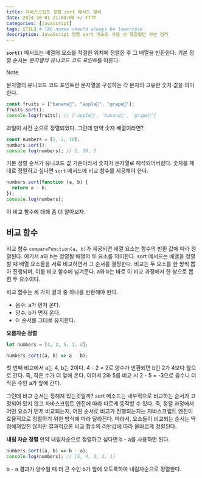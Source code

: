 ```yaml
---
title: 자바스크립트 정렬 sort 메서드 정리
date: 2024-10-01 21:00:00 +/-TTTT
categories: [javascript]
tags: [TIL] # TAG names should always be lowercase
description: JavaScript 정렬 sort 메소드 사용 시 헷갈렸던 부분 정리
---
```


**`sort()`** 메서드는 배열의 요소를 적절한 위치에 정렬한 후 그 배열을 반환한다. 기본 정렬 순서는 *문자열의 유니코드 코드 포인트*를 따른다.

> [!NOTE]
> 문자열의 유니코드 코드 포인트란 문자열을 구성하는 각 문자의 고유한 숫자 값을 의미한다.

```js
const fruits = ["banana🍌", "apple🍎", "grape🍇"];
fruits.sort();
console.log(fruits); // ['apple🍎', 'banana🍌', 'grape🍇']
```

과일이 사전 순으로 정렬되었다. 그런데 만약 숫자 배열이라면?

```js
const numbers = [1, 2, 10];
numbers.sort();
console.log(numbers); // 1, 10, 2
```

기본 정렬 순서가 유니코드 값 기준이라서 숫자가 문자열로 해석되어버렸다.
숫자를 제대로 정렬하고 싶다면 `sort` 메서드에 비교 함수를 제공해야 한다.

```js
numbers.sort(function (a, b) {
  return a - b;
});
console.log(numbers);
```

이 비교 함수에 대해 좀 더 알아보자.

## 비교 함수

비교 함수 `compareFunction(a, b)`가 제공되면 배열 요소는 함수의 반환 값에 따라 정렬된다. 여기서 a와 b는 정렬될 배열의 두 요소를 의미한다.
sort 메서드는 배열을 정렬할 때 배열 요소들을 서로 비교하면서 그 순서를 결정한다. 비교는 두 요소를 한 쌍씩 뽑아 진행되며, 이를 비교 함수에 넘겨준다. a와 b는 바로 이 비교 과정에서 한 쌍으로 뽑힌 두 요소이다.

비교 함수는 세 가지 결과 중 하나를 반환해야 한다.

- 음수: a가 먼저 온다.
- 양수: b가 먼저 온다.
- 0: 순서를 그대로 유지한다.

**오름차순 정렬**

```js
let numbers = [4, 2, 5, 1, 3];

numbers.sort((a, b) => a - b);
```

첫 번째 비교에서 a는 4, b는 2이다. 4 - 2 = 2로 양수가 반환되면 b인 2가 4보다 앞으로 간다. 즉, 작은 수가 더 앞에 온다. 이어서 2와 5를 비교 시 2 - 5 = -3으로 음수니 더 작은 수인 a가 앞에 간다.

그런데 비교 순서는 정해져 있는것일까?
sort 메소드는 내부적으로 비교하는 순서가 고정되어 있지 않고 자바스크립트 엔진에 따라 다르게 동작할 수 있다. 즉, 정렬 과정에서 어떤 요소가 먼저 비교되는지, 어떤 순서로 비교가 진행되는지는 자바스크립트 엔진이 효율적으로 정렬하기 위한 방식에 따라 달라진다.
따라서, 요소들이 비교되는 순서는 딱 정해져있진 않지만 결과적으론 비교 함수의 리턴값에 따라 올바르게 정렬된다.

**내림 차순 정렬**
만약 내림차순으로 정렬하고 싶다면 b - a를 사용하면 된다.

```js
numbers.sort((a, b) => b - a);
console.log(numbers); // [5, 4, 3, 2, 1]
```

b - a 결과가 양수일 때 더 큰 수인 b가 앞에 오도록하여 내림차순으로 정렬한다.
